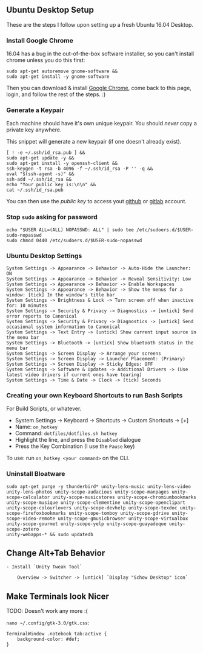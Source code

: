 ## Ubuntu Desktop Setup

These are the steps I follow upon setting up a fresh Ubuntu 16.04 Desktop.

### Install Google Chrome

16.04 has a bug in the out-of-the-box software installer, so you can't install chrome unless you do this first:

```
sudo apt-get autoremove gnome-software &&
sudo apt-get install -y gnome-software
```

Then you can download & install [Google Chrome](https://www.google.com/chrome/), come back to this page, login, and follow the rest of the steps. :)

### Generate a Keypair

Each machine should have it's own unique keypair. You should _never_ copy a private key anywhere.

This snippet will generate a new keypair (if one doesn't already exist).

```
[ ! -e ~/.ssh/id_rsa.pub ] &&
sudo apt-get update -y &&
sudo apt-get install -y openssh-client &&
ssh-keygen -t rsa -b 4096 -f ~/.ssh/id_rsa -P '' -q &&
eval "$(ssh-agent -s)" &&
ssh-add ~/.ssh/id_rsa &&
echo "Your public key is:\n\n" &&
cat ~/.ssh/id_rsa.pub
```

You can then use the _public key_ to access yout [github](https://github.com/settings/keys) or [gitlab](https://gitlab.com/profile/keys) account.

### Stop `sudo` asking for password

	echo "$USER ALL=(ALL) NOPASSWD: ALL" | sudo tee /etc/sudoers.d/$USER-sudo-nopasswd
	sudo chmod 0440 /etc/sudoers.d/$USER-sudo-nopasswd

### Ubuntu Desktop Settings

	System Settings -> Appearance -> Behavior -> Auto-Hide the Launcher: ON
	System Settings -> Appearance -> Behavior -> Reveal Sensitivity: Low
	System Settings -> Appearance -> Behavior -> Enable Workspaces
	System Settings -> Appearance -> Behavior -> Show the menus for a window: [tick] In the window's title bar
	System Settings -> Brightness & Lock -> Turn screen off when inactive for: 10 minutes
	System Settings -> Security & Privacy -> Diagnostics -> [untick] Send error reports to Canonical
	System Settings -> Security & Privacy -> Diagnostics -> [untick] Send occasional system information to Canonical
	System Settings -> Text Entry -> [untick] Show current input source in the menu bar
	System Settings -> Bluetooth -> [untick] Show bluetooth status in the menu bar
	System Settings -> Screen Display -> Arrange your screens
	System Settings -> Screen Display -> Launcher Placement: (Primary)
	System Settings -> Screen Display -> Sticky Edges: OFF
	System Settings -> Software & Updates -> Additional Drivers -> (Use latest video drivers if current ones have tearing)
	System Settings -> Time & Date -> Clock -> [tick] Seconds

### Creating your own Keyboard Shortcuts to run Bash Scripts

For Build Scripts, or whatever.

- System Settings -> Keyboard -> Shortcuts -> Custom Shortcuts -> [+]
- Name: `on_hotkey`
- Command: `dotfiles/dotfiles.sh hotkey`
- Highlight the line, and press the `Disabled` dialogue
- Press the Key Combination (I use the `Pause` key)

To use: run `on_hotkey <your command>` on the CLI.

### Uninstall Bloatware

	sudo apt-get purge -y thunderbird* unity-lens-music unity-lens-video unity-lens-photos unity-scope-audacious unity-scope-manpages unity-scope-calculator unity-scope-musicstores unity-scope-chromiumbookmarks unity-scope-musique unity-scope-clementine unity-scope-openclipart unity-scope-colourlovers unity-scope-devhelp unity-scope-texdoc unity-scope-firefoxbookmarks unity-scope-tomboy unity-scope-gdrive unity-scope-video-remote unity-scope-gmusicbrowser unity-scope-virtualbox unity-scope-gourmet unity-scope-yelp unity-scope-guayadeque unity-scope-zotero
	unity-webapps-* && sudo updatedb

## Change Alt+Tab Behavior

	- Install `Unity Tweak Tool`

		Overview -> Switcher -> [untick] `Display "Schow Desktop" icon`

## Make Terminals look Nicer

TODO: Doesn't work any more :(

`nano ~/.config/gtk-3.0/gtk.css`:

```
TerminalWindow .notebook tab:active {
    background-color: #def;
}
```
